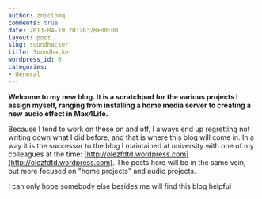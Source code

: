 ```yaml
---
author: zniclomq
comments: true
date: 2013-04-19 20:26:28+00:00
layout: post
slug: soundhacker
title: Soundhacker
wordpress_id: 6
categories:
- General
---
```



**Welcome to my new blog. It is a scratchpad for the various projects I assign myself, ranging from installing a home media server to creating a new audio effect in Max4Life.**






Because I tend to work on these on and off, I always end up regretting not writing down what I did before, and that is where this blog will come in. In a way it is the successor to the blog I maintained at university with one of my colleagues at the time: [http://olezfdtd.wordpress.com](http://olezfdtd.wordpress.com). The posts here will be in the same vein, but more focused on "home projects" and audio projects.

I can only hope somebody else besides me will find this blog helpful

